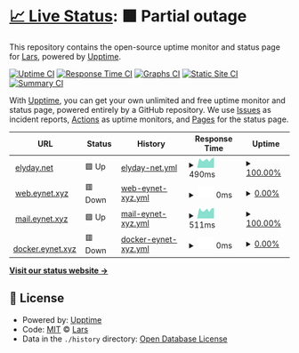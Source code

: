# [📈 Live Status](https://elyday.github.io/uptime): <!--live status--> **🟧 Partial outage**

This repository contains the open-source uptime monitor and status page for [Lars](https://elyday.net), powered by [Upptime](https://github.com/upptime/upptime).

[![Uptime CI](https://github.com/elyday/uptime/workflows/Uptime%20CI/badge.svg)](https://github.com/elyday/uptime/actions?query=workflow%3A%22Uptime+CI%22)
[![Response Time CI](https://github.com/elyday/uptime/workflows/Response%20Time%20CI/badge.svg)](https://github.com/elyday/uptime/actions?query=workflow%3A%22Response+Time+CI%22)
[![Graphs CI](https://github.com/elyday/uptime/workflows/Graphs%20CI/badge.svg)](https://github.com/elyday/uptime/actions?query=workflow%3A%22Graphs+CI%22)
[![Static Site CI](https://github.com/elyday/uptime/workflows/Static%20Site%20CI/badge.svg)](https://github.com/elyday/uptime/actions?query=workflow%3A%22Static+Site+CI%22)
[![Summary CI](https://github.com/elyday/uptime/workflows/Summary%20CI/badge.svg)](https://github.com/elyday/uptime/actions?query=workflow%3A%22Summary+CI%22)

With [Upptime](https://upptime.js.org), you can get your own unlimited and free uptime monitor and status page, powered entirely by a GitHub repository. We use [Issues](https://github.com/elyday/uptime/issues) as incident reports, [Actions](https://github.com/elyday/uptime/actions) as uptime monitors, and [Pages](https://elyday.github.io/uptime) for the status page.

<!--start: status pages-->
<!-- This summary is generated by Upptime (https://github.com/upptime/upptime) -->
<!-- Do not edit this manually, your changes will be overwritten -->
<!-- prettier-ignore -->
| URL | Status | History | Response Time | Uptime |
| --- | ------ | ------- | ------------- | ------ |
| <img alt="" src="https://icons.duckduckgo.com/ip3/elyday.net.ico" height="13"> [elyday.net](https://elyday.net) | 🟩 Up | [elyday-net.yml](https://github.com/elyday/uptime/commits/HEAD/history/elyday-net.yml) | <details><summary><img alt="Response time graph" src="./graphs/elyday-net/response-time-week.png" height="20"> 490ms</summary><br><a href="https://elyday.github.io/uptime/history/elyday-net"><img alt="Response time 717" src="https://img.shields.io/endpoint?url=https%3A%2F%2Fraw.githubusercontent.com%2Felyday%2Fuptime%2FHEAD%2Fapi%2Felyday-net%2Fresponse-time.json"></a><br><a href="https://elyday.github.io/uptime/history/elyday-net"><img alt="24-hour response time 414" src="https://img.shields.io/endpoint?url=https%3A%2F%2Fraw.githubusercontent.com%2Felyday%2Fuptime%2FHEAD%2Fapi%2Felyday-net%2Fresponse-time-day.json"></a><br><a href="https://elyday.github.io/uptime/history/elyday-net"><img alt="7-day response time 490" src="https://img.shields.io/endpoint?url=https%3A%2F%2Fraw.githubusercontent.com%2Felyday%2Fuptime%2FHEAD%2Fapi%2Felyday-net%2Fresponse-time-week.json"></a><br><a href="https://elyday.github.io/uptime/history/elyday-net"><img alt="30-day response time 513" src="https://img.shields.io/endpoint?url=https%3A%2F%2Fraw.githubusercontent.com%2Felyday%2Fuptime%2FHEAD%2Fapi%2Felyday-net%2Fresponse-time-month.json"></a><br><a href="https://elyday.github.io/uptime/history/elyday-net"><img alt="1-year response time 717" src="https://img.shields.io/endpoint?url=https%3A%2F%2Fraw.githubusercontent.com%2Felyday%2Fuptime%2FHEAD%2Fapi%2Felyday-net%2Fresponse-time-year.json"></a></details> | <details><summary><a href="https://elyday.github.io/uptime/history/elyday-net">100.00%</a></summary><a href="https://elyday.github.io/uptime/history/elyday-net"><img alt="All-time uptime 99.96%" src="https://img.shields.io/endpoint?url=https%3A%2F%2Fraw.githubusercontent.com%2Felyday%2Fuptime%2FHEAD%2Fapi%2Felyday-net%2Fuptime.json"></a><br><a href="https://elyday.github.io/uptime/history/elyday-net"><img alt="24-hour uptime 100.00%" src="https://img.shields.io/endpoint?url=https%3A%2F%2Fraw.githubusercontent.com%2Felyday%2Fuptime%2FHEAD%2Fapi%2Felyday-net%2Fuptime-day.json"></a><br><a href="https://elyday.github.io/uptime/history/elyday-net"><img alt="7-day uptime 100.00%" src="https://img.shields.io/endpoint?url=https%3A%2F%2Fraw.githubusercontent.com%2Felyday%2Fuptime%2FHEAD%2Fapi%2Felyday-net%2Fuptime-week.json"></a><br><a href="https://elyday.github.io/uptime/history/elyday-net"><img alt="30-day uptime 100.00%" src="https://img.shields.io/endpoint?url=https%3A%2F%2Fraw.githubusercontent.com%2Felyday%2Fuptime%2FHEAD%2Fapi%2Felyday-net%2Fuptime-month.json"></a><br><a href="https://elyday.github.io/uptime/history/elyday-net"><img alt="1-year uptime 99.96%" src="https://img.shields.io/endpoint?url=https%3A%2F%2Fraw.githubusercontent.com%2Felyday%2Fuptime%2FHEAD%2Fapi%2Felyday-net%2Fuptime-year.json"></a></details>
| <img alt="" src="https://icons.duckduckgo.com/ip3/web.eynet.xyz.ico" height="13"> [web.eynet.xyz](https://web.eynet.xyz) | 🟥 Down | [web-eynet-xyz.yml](https://github.com/elyday/uptime/commits/HEAD/history/web-eynet-xyz.yml) | <details><summary><img alt="Response time graph" src="./graphs/web-eynet-xyz/response-time-week.png" height="20"> 0ms</summary><br><a href="https://elyday.github.io/uptime/history/web-eynet-xyz"><img alt="Response time 692" src="https://img.shields.io/endpoint?url=https%3A%2F%2Fraw.githubusercontent.com%2Felyday%2Fuptime%2FHEAD%2Fapi%2Fweb-eynet-xyz%2Fresponse-time.json"></a><br><a href="https://elyday.github.io/uptime/history/web-eynet-xyz"><img alt="24-hour response time 0" src="https://img.shields.io/endpoint?url=https%3A%2F%2Fraw.githubusercontent.com%2Felyday%2Fuptime%2FHEAD%2Fapi%2Fweb-eynet-xyz%2Fresponse-time-day.json"></a><br><a href="https://elyday.github.io/uptime/history/web-eynet-xyz"><img alt="7-day response time 0" src="https://img.shields.io/endpoint?url=https%3A%2F%2Fraw.githubusercontent.com%2Felyday%2Fuptime%2FHEAD%2Fapi%2Fweb-eynet-xyz%2Fresponse-time-week.json"></a><br><a href="https://elyday.github.io/uptime/history/web-eynet-xyz"><img alt="30-day response time 0" src="https://img.shields.io/endpoint?url=https%3A%2F%2Fraw.githubusercontent.com%2Felyday%2Fuptime%2FHEAD%2Fapi%2Fweb-eynet-xyz%2Fresponse-time-month.json"></a><br><a href="https://elyday.github.io/uptime/history/web-eynet-xyz"><img alt="1-year response time 692" src="https://img.shields.io/endpoint?url=https%3A%2F%2Fraw.githubusercontent.com%2Felyday%2Fuptime%2FHEAD%2Fapi%2Fweb-eynet-xyz%2Fresponse-time-year.json"></a></details> | <details><summary><a href="https://elyday.github.io/uptime/history/web-eynet-xyz">0.00%</a></summary><a href="https://elyday.github.io/uptime/history/web-eynet-xyz"><img alt="All-time uptime 27.82%" src="https://img.shields.io/endpoint?url=https%3A%2F%2Fraw.githubusercontent.com%2Felyday%2Fuptime%2FHEAD%2Fapi%2Fweb-eynet-xyz%2Fuptime.json"></a><br><a href="https://elyday.github.io/uptime/history/web-eynet-xyz"><img alt="24-hour uptime 0.00%" src="https://img.shields.io/endpoint?url=https%3A%2F%2Fraw.githubusercontent.com%2Felyday%2Fuptime%2FHEAD%2Fapi%2Fweb-eynet-xyz%2Fuptime-day.json"></a><br><a href="https://elyday.github.io/uptime/history/web-eynet-xyz"><img alt="7-day uptime 0.00%" src="https://img.shields.io/endpoint?url=https%3A%2F%2Fraw.githubusercontent.com%2Felyday%2Fuptime%2FHEAD%2Fapi%2Fweb-eynet-xyz%2Fuptime-week.json"></a><br><a href="https://elyday.github.io/uptime/history/web-eynet-xyz"><img alt="30-day uptime 0.00%" src="https://img.shields.io/endpoint?url=https%3A%2F%2Fraw.githubusercontent.com%2Felyday%2Fuptime%2FHEAD%2Fapi%2Fweb-eynet-xyz%2Fuptime-month.json"></a><br><a href="https://elyday.github.io/uptime/history/web-eynet-xyz"><img alt="1-year uptime 27.82%" src="https://img.shields.io/endpoint?url=https%3A%2F%2Fraw.githubusercontent.com%2Felyday%2Fuptime%2FHEAD%2Fapi%2Fweb-eynet-xyz%2Fuptime-year.json"></a></details>
| <img alt="" src="https://icons.duckduckgo.com/ip3/mail.eynet.xyz.ico" height="13"> [mail.eynet.xyz](https://mail.eynet.xyz) | 🟩 Up | [mail-eynet-xyz.yml](https://github.com/elyday/uptime/commits/HEAD/history/mail-eynet-xyz.yml) | <details><summary><img alt="Response time graph" src="./graphs/mail-eynet-xyz/response-time-week.png" height="20"> 511ms</summary><br><a href="https://elyday.github.io/uptime/history/mail-eynet-xyz"><img alt="Response time 707" src="https://img.shields.io/endpoint?url=https%3A%2F%2Fraw.githubusercontent.com%2Felyday%2Fuptime%2FHEAD%2Fapi%2Fmail-eynet-xyz%2Fresponse-time.json"></a><br><a href="https://elyday.github.io/uptime/history/mail-eynet-xyz"><img alt="24-hour response time 417" src="https://img.shields.io/endpoint?url=https%3A%2F%2Fraw.githubusercontent.com%2Felyday%2Fuptime%2FHEAD%2Fapi%2Fmail-eynet-xyz%2Fresponse-time-day.json"></a><br><a href="https://elyday.github.io/uptime/history/mail-eynet-xyz"><img alt="7-day response time 511" src="https://img.shields.io/endpoint?url=https%3A%2F%2Fraw.githubusercontent.com%2Felyday%2Fuptime%2FHEAD%2Fapi%2Fmail-eynet-xyz%2Fresponse-time-week.json"></a><br><a href="https://elyday.github.io/uptime/history/mail-eynet-xyz"><img alt="30-day response time 537" src="https://img.shields.io/endpoint?url=https%3A%2F%2Fraw.githubusercontent.com%2Felyday%2Fuptime%2FHEAD%2Fapi%2Fmail-eynet-xyz%2Fresponse-time-month.json"></a><br><a href="https://elyday.github.io/uptime/history/mail-eynet-xyz"><img alt="1-year response time 707" src="https://img.shields.io/endpoint?url=https%3A%2F%2Fraw.githubusercontent.com%2Felyday%2Fuptime%2FHEAD%2Fapi%2Fmail-eynet-xyz%2Fresponse-time-year.json"></a></details> | <details><summary><a href="https://elyday.github.io/uptime/history/mail-eynet-xyz">100.00%</a></summary><a href="https://elyday.github.io/uptime/history/mail-eynet-xyz"><img alt="All-time uptime 99.92%" src="https://img.shields.io/endpoint?url=https%3A%2F%2Fraw.githubusercontent.com%2Felyday%2Fuptime%2FHEAD%2Fapi%2Fmail-eynet-xyz%2Fuptime.json"></a><br><a href="https://elyday.github.io/uptime/history/mail-eynet-xyz"><img alt="24-hour uptime 100.00%" src="https://img.shields.io/endpoint?url=https%3A%2F%2Fraw.githubusercontent.com%2Felyday%2Fuptime%2FHEAD%2Fapi%2Fmail-eynet-xyz%2Fuptime-day.json"></a><br><a href="https://elyday.github.io/uptime/history/mail-eynet-xyz"><img alt="7-day uptime 100.00%" src="https://img.shields.io/endpoint?url=https%3A%2F%2Fraw.githubusercontent.com%2Felyday%2Fuptime%2FHEAD%2Fapi%2Fmail-eynet-xyz%2Fuptime-week.json"></a><br><a href="https://elyday.github.io/uptime/history/mail-eynet-xyz"><img alt="30-day uptime 100.00%" src="https://img.shields.io/endpoint?url=https%3A%2F%2Fraw.githubusercontent.com%2Felyday%2Fuptime%2FHEAD%2Fapi%2Fmail-eynet-xyz%2Fuptime-month.json"></a><br><a href="https://elyday.github.io/uptime/history/mail-eynet-xyz"><img alt="1-year uptime 99.92%" src="https://img.shields.io/endpoint?url=https%3A%2F%2Fraw.githubusercontent.com%2Felyday%2Fuptime%2FHEAD%2Fapi%2Fmail-eynet-xyz%2Fuptime-year.json"></a></details>
| <img alt="" src="https://icons.duckduckgo.com/ip3/docker.eynet.xyz.ico" height="13"> [docker.eynet.xyz](https://docker.eynet.xyz) | 🟥 Down | [docker-eynet-xyz.yml](https://github.com/elyday/uptime/commits/HEAD/history/docker-eynet-xyz.yml) | <details><summary><img alt="Response time graph" src="./graphs/docker-eynet-xyz/response-time-week.png" height="20"> 0ms</summary><br><a href="https://elyday.github.io/uptime/history/docker-eynet-xyz"><img alt="Response time 713" src="https://img.shields.io/endpoint?url=https%3A%2F%2Fraw.githubusercontent.com%2Felyday%2Fuptime%2FHEAD%2Fapi%2Fdocker-eynet-xyz%2Fresponse-time.json"></a><br><a href="https://elyday.github.io/uptime/history/docker-eynet-xyz"><img alt="24-hour response time 0" src="https://img.shields.io/endpoint?url=https%3A%2F%2Fraw.githubusercontent.com%2Felyday%2Fuptime%2FHEAD%2Fapi%2Fdocker-eynet-xyz%2Fresponse-time-day.json"></a><br><a href="https://elyday.github.io/uptime/history/docker-eynet-xyz"><img alt="7-day response time 0" src="https://img.shields.io/endpoint?url=https%3A%2F%2Fraw.githubusercontent.com%2Felyday%2Fuptime%2FHEAD%2Fapi%2Fdocker-eynet-xyz%2Fresponse-time-week.json"></a><br><a href="https://elyday.github.io/uptime/history/docker-eynet-xyz"><img alt="30-day response time 0" src="https://img.shields.io/endpoint?url=https%3A%2F%2Fraw.githubusercontent.com%2Felyday%2Fuptime%2FHEAD%2Fapi%2Fdocker-eynet-xyz%2Fresponse-time-month.json"></a><br><a href="https://elyday.github.io/uptime/history/docker-eynet-xyz"><img alt="1-year response time 713" src="https://img.shields.io/endpoint?url=https%3A%2F%2Fraw.githubusercontent.com%2Felyday%2Fuptime%2FHEAD%2Fapi%2Fdocker-eynet-xyz%2Fresponse-time-year.json"></a></details> | <details><summary><a href="https://elyday.github.io/uptime/history/docker-eynet-xyz">0.00%</a></summary><a href="https://elyday.github.io/uptime/history/docker-eynet-xyz"><img alt="All-time uptime 40.22%" src="https://img.shields.io/endpoint?url=https%3A%2F%2Fraw.githubusercontent.com%2Felyday%2Fuptime%2FHEAD%2Fapi%2Fdocker-eynet-xyz%2Fuptime.json"></a><br><a href="https://elyday.github.io/uptime/history/docker-eynet-xyz"><img alt="24-hour uptime 0.00%" src="https://img.shields.io/endpoint?url=https%3A%2F%2Fraw.githubusercontent.com%2Felyday%2Fuptime%2FHEAD%2Fapi%2Fdocker-eynet-xyz%2Fuptime-day.json"></a><br><a href="https://elyday.github.io/uptime/history/docker-eynet-xyz"><img alt="7-day uptime 0.00%" src="https://img.shields.io/endpoint?url=https%3A%2F%2Fraw.githubusercontent.com%2Felyday%2Fuptime%2FHEAD%2Fapi%2Fdocker-eynet-xyz%2Fuptime-week.json"></a><br><a href="https://elyday.github.io/uptime/history/docker-eynet-xyz"><img alt="30-day uptime 0.00%" src="https://img.shields.io/endpoint?url=https%3A%2F%2Fraw.githubusercontent.com%2Felyday%2Fuptime%2FHEAD%2Fapi%2Fdocker-eynet-xyz%2Fuptime-month.json"></a><br><a href="https://elyday.github.io/uptime/history/docker-eynet-xyz"><img alt="1-year uptime 40.22%" src="https://img.shields.io/endpoint?url=https%3A%2F%2Fraw.githubusercontent.com%2Felyday%2Fuptime%2FHEAD%2Fapi%2Fdocker-eynet-xyz%2Fuptime-year.json"></a></details>

<!--end: status pages-->

[**Visit our status website →**](https://elyday.github.io/uptime)

## 📄 License

- Powered by: [Upptime](https://github.com/upptime/upptime)
- Code: [MIT](./LICENSE) © [Lars](https://elyday.net)
- Data in the `./history` directory: [Open Database License](https://opendatacommons.org/licenses/odbl/1-0/)
